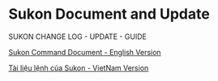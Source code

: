 # Sukon Document and Update
SUKON CHANGE LOG - UPDATE - GUIDE

[Sukon Command Document - English Version](https://github.com/Fubuki-World0510/sukon-change-log/blob/main/command-document-en.md)

[Tài liệu lệnh của Sukon - VietNam Version](https://github.com/Fubuki-World0510/sukon-change-log/blob/main/command-document-vi.md)
